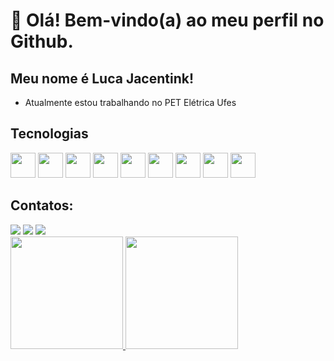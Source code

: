 # 👋 Olá! Bem-vindo(a) ao meu perfil no Github.
## Meu nome é Luca Jacentink!

-  Atualmente estou trabalhando no PET Elétrica Ufes


## Tecnologias

<img src="https://cdn.jsdelivr.net/gh/devicons/devicon/icons/c/c-original.svg" width="40" height="40"/>  <img src="https://cdn.jsdelivr.net/gh/devicons/devicon/icons/arduino/arduino-original.svg" width="40" height="40"/> <img src="https://cdn.jsdelivr.net/gh/devicons/devicon/icons/numpy/numpy-original.svg" width="40" height="40"/> <img src="https://cdn.jsdelivr.net/gh/devicons/devicon/icons/python/python-original.svg" width="40" height="40"/> <img src="https://cdn.jsdelivr.net/gh/devicons/devicon/icons/javascript/javascript-original.svg" width="40" height="40"/>
<img src="https://cdn.jsdelivr.net/gh/devicons/devicon/icons/jupyter/jupyter-original-wordmark.svg" width="40" height="40"/>
 <img src="https://cdn.jsdelivr.net/gh/devicons/devicon/icons/git/git-original.svg" width="40" height="40"/>
<img src="https://cdn.jsdelivr.net/gh/devicons/devicon/icons/figma/figma-original.svg" width="40" height="40"/> <img src="https://cdn.jsdelivr.net/gh/devicons/devicon/icons/raspberrypi/raspberrypi-original.svg" width="40" height="40"/> 


## Contatos:

<div>
<a href="https://instagram.com/antoniostoliveira" target="_blank"><img src="https://img.shields.io/badge/-Instagram-%23E4405F?style=for-the-badge&logo=instagram&logoColor=white" target="_blank"></a>
<a href = "mailto:antoniostoliveira20@gmail.com"><img src="https://img.shields.io/badge/Gmail-D14836?style=for-the-badge&logo=gmail&logoColor=white" target="_blank"></a>
<a href="https://br.linkedin.com/in/ant%C3%B4nio-sant%E2%80%99ana-de-oliveira-114a50250" target="_blank"><img src="https://img.shields.io/badge/-LinkedIn-%230077B5?style=for-the-badge&logo=linkedin&logoColor=white" target="_blank"></a>   
</div>

<div>
<a href="https://github.com/AntonioSTO">
<img height="180em" src="https://github-readme-stats.vercel.app/api/top-langs/?username=AntonioSTO&layout=compact&langs_count=7&theme=dracula"/>
<img height="180em" src="https://github-readme-stats.vercel.app/api?username=AntonioSTO&show_icons=true&theme=dracula&include_all_commits=true&count_private=true"/>
</div>
